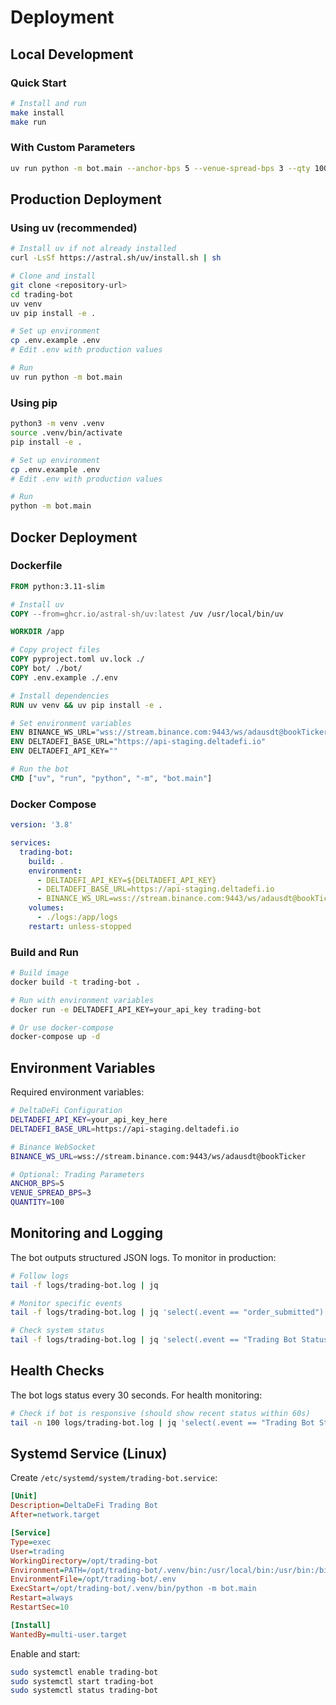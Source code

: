 # Deployment

## Local Development

### Quick Start

```sh
# Install and run
make install
make run
```

### With Custom Parameters

```sh
uv run python -m bot.main --anchor-bps 5 --venue-spread-bps 3 --qty 100
```

## Production Deployment

### Using uv (recommended)

```sh
# Install uv if not already installed
curl -LsSf https://astral.sh/uv/install.sh | sh

# Clone and install
git clone <repository-url>
cd trading-bot
uv venv
uv pip install -e .

# Set up environment
cp .env.example .env
# Edit .env with production values

# Run
uv run python -m bot.main
```

### Using pip

```sh
python3 -m venv .venv
source .venv/bin/activate
pip install -e .

# Set up environment
cp .env.example .env
# Edit .env with production values

# Run
python -m bot.main
```

## Docker Deployment

### Dockerfile

```dockerfile
FROM python:3.11-slim

# Install uv
COPY --from=ghcr.io/astral-sh/uv:latest /uv /usr/local/bin/uv

WORKDIR /app

# Copy project files
COPY pyproject.toml uv.lock ./
COPY bot/ ./bot/
COPY .env.example ./.env

# Install dependencies
RUN uv venv && uv pip install -e .

# Set environment variables
ENV BINANCE_WS_URL="wss://stream.binance.com:9443/ws/adausdt@bookTicker"
ENV DELTADEFI_BASE_URL="https://api-staging.deltadefi.io"
ENV DELTADEFI_API_KEY=""

# Run the bot
CMD ["uv", "run", "python", "-m", "bot.main"]
```

### Docker Compose

```yaml
version: '3.8'

services:
  trading-bot:
    build: .
    environment:
      - DELTADEFI_API_KEY=${DELTADEFI_API_KEY}
      - DELTADEFI_BASE_URL=https://api-staging.deltadefi.io
      - BINANCE_WS_URL=wss://stream.binance.com:9443/ws/adausdt@bookTicker
    volumes:
      - ./logs:/app/logs
    restart: unless-stopped
```

### Build and Run

```sh
# Build image
docker build -t trading-bot .

# Run with environment variables
docker run -e DELTADEFI_API_KEY=your_api_key trading-bot

# Or use docker-compose
docker-compose up -d
```

## Environment Variables

Required environment variables:

```bash
# DeltaDeFi Configuration
DELTADEFI_API_KEY=your_api_key_here
DELTADEFI_BASE_URL=https://api-staging.deltadefi.io

# Binance WebSocket
BINANCE_WS_URL=wss://stream.binance.com:9443/ws/adausdt@bookTicker

# Optional: Trading Parameters
ANCHOR_BPS=5
VENUE_SPREAD_BPS=3
QUANTITY=100
```

## Monitoring and Logging

The bot outputs structured JSON logs. To monitor in production:

```sh
# Follow logs
tail -f logs/trading-bot.log | jq

# Monitor specific events
tail -f logs/trading-bot.log | jq 'select(.event == "order_submitted")'

# Check system status
tail -f logs/trading-bot.log | jq 'select(.event == "Trading Bot Status")'
```

## Health Checks

The bot logs status every 30 seconds. For health monitoring:

```sh
# Check if bot is responsive (should show recent status within 60s)
tail -n 100 logs/trading-bot.log | jq 'select(.event == "Trading Bot Status") | .timestamp' | head -1
```

## Systemd Service (Linux)

Create `/etc/systemd/system/trading-bot.service`:

```ini
[Unit]
Description=DeltaDeFi Trading Bot
After=network.target

[Service]
Type=exec
User=trading
WorkingDirectory=/opt/trading-bot
Environment=PATH=/opt/trading-bot/.venv/bin:/usr/local/bin:/usr/bin:/bin
EnvironmentFile=/opt/trading-bot/.env
ExecStart=/opt/trading-bot/.venv/bin/python -m bot.main
Restart=always
RestartSec=10

[Install]
WantedBy=multi-user.target
```

Enable and start:

```sh
sudo systemctl enable trading-bot
sudo systemctl start trading-bot
sudo systemctl status trading-bot
```
